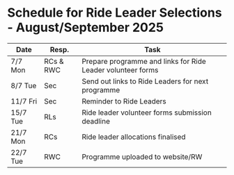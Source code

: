 # Schedule for Ride Leader Selections - August/September 2025

| Date     | Resp.     | Task                                                        |
|----------|-----------|-------------------------------------------------------------|
| 7/7  Mon | RCs & RWC | Prepare programme and links for Ride Leader volunteer forms |
| 8/7  Tue | Sec       | Send out links to Ride Leaders for next programme           |
| 11/7 Fri | Sec       | Reminder to Ride Leaders                                    |
| 15/7 Tue | RLs       | Ride leader volunteer forms submission deadline             |
| 21/7 Mon | RCs       | Ride leader allocations finalised                           |
| 22/7 Tue | RWC       | Programme uploaded to website/RW                            |
